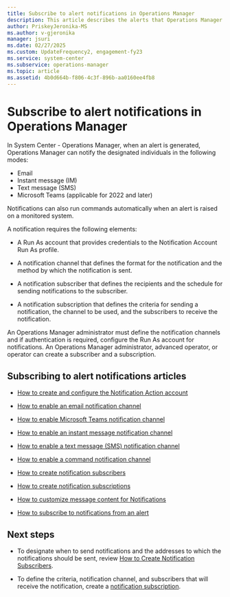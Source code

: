 ```yaml
---
title: Subscribe to alert notifications in Operations Manager
description: This article describes the alerts that Operations Manager can generate and notify individuals through email, instant message, text message, and Microsoft Teams.
author: PriskeyJeronika-MS
ms.author: v-gjeronika
manager: jsuri
ms.date: 02/27/2025
ms.custom: UpdateFrequency2, engagement-fy23
ms.service: system-center
ms.subservice: operations-manager
ms.topic: article
ms.assetid: 4b0d664b-f806-4c3f-896b-aa0160ee4fb8
---
```


# Subscribe to alert notifications in Operations Manager




In System Center - Operations Manager, when an alert is generated, Operations Manager can notify the designated individuals in the following modes:
- Email
- Instant message (IM)
- Text message (SMS)
- Microsoft Teams (applicable for 2022 and later)

Notifications can also run commands automatically when an alert is raised on a monitored system.  

A notification requires the following elements:  

-   A Run As account that provides credentials to the Notification Account Run As profile.  

-   A notification channel that defines the format for the notification and the method by which the notification is sent.  

-   A notification subscriber that defines the recipients and the schedule for sending notifications to the subscriber.  

-   A notification subscription that defines the criteria for sending a notification, the channel to be used, and the subscribers to receive the notification.  

An Operations Manager administrator must define the notification channels and if authentication is required, configure the Run As account for notifications. An Operations Manager administrator, advanced operator, or operator can create a subscriber and a subscription.  

## Subscribing to alert notifications articles  

-   [How to create and configure the Notification Action account](manage-notifications-create-configure.md)  

-   [How to enable an email notification channel](manage-notifications-create-email-channel.md)  

-   [How to enable Microsoft Teams notification channel](manage-notifications-create-teams-channel.md)

-   [How to enable an instant message notification channel](manage-notifications-create-im-channel.md)  

-   [How to enable a text message (SMS) notification channel](manage-notifications-create-txt-channel.md)  

-   [How to enable a command notification channel](manage-notifications-create-command-channel.md)  

-   [How to create notification subscribers](manage-notifications-create-subscribers.md)  

-   [How to create notification subscriptions](manage-notifications-create-subscriptions.md)  

-   [How to customize message content for Notifications](manage-notificiations-customize-message.md)  

-   [How to subscribe to notifications from an alert](manage-notifications-subscribe-from-alert.md)  

## Next steps

* To designate when to send notifications and the addresses to which the notifications should be sent, review [How to Create Notification Subscribers](manage-notifications-create-subscribers.md).

* To define the criteria, notification channel, and subscribers that will receive the notification, create a [notification subscription](manage-notifications-create-subscriptions.md).
